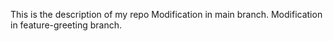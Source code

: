 This is the description of my repo
Modification in main branch.
Modification in feature-greeting branch.